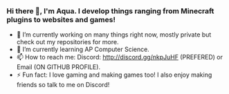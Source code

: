 ### Hi there 👋, I'm Aqua. I develop things ranging from Minecraft plugins to websites and games!

- 🔭 I’m currently working on many things right now, mostly private but check out my repositories for more.
- 🌱 I’m currently learning AP Computer Science.
- 📫 How to reach me: Discord: http://discord.gg/nkpJuHF (PREFERED) or Email (ON GITHUB PROFILE).
- ⚡ Fun fact: I love gaming and making games too! I also enjoy making friends so talk to me on Discord!
